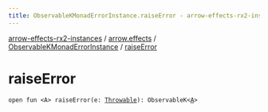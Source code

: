 ```yaml
---
title: ObservableKMonadErrorInstance.raiseError - arrow-effects-rx2-instances
---
```


[arrow-effects-rx2-instances](../../index.html) / [arrow.effects](../index.html) / [ObservableKMonadErrorInstance](index.html) / [raiseError](./raise-error.html)

# raiseError

`open fun <A> raiseError(e: `[`Throwable`](https://kotlinlang.org/api/latest/jvm/stdlib/kotlin/-throwable/index.html)`): ObservableK<`[`A`](raise-error.html#A)`>`